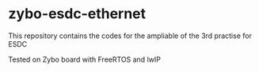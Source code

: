 # zybo-esdc-ethernet
This repository contains the codes for the ampliable of the 3rd practise for ESDC

Tested on Zybo board with FreeRTOS and lwIP
